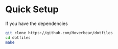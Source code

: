 # Quick Setup
If you have the dependencies

```bash
git clone https://github.com/Hoverbear/dotfiles
cd dotfiles
make
```


